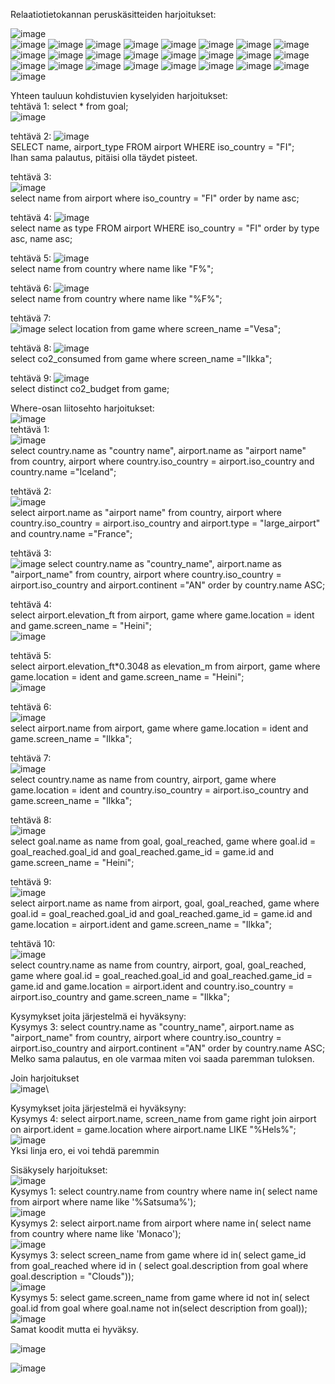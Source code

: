 Relaatiotietokannan peruskäsitteiden harjoitukset:

![image](https://github.com/user-attachments/assets/f47fda4d-5346-4ae0-98df-46a556412db6)  
![image](https://github.com/user-attachments/assets/7dee9049-7a3d-4394-8cb9-3e0b95e6b234)
![image](https://github.com/user-attachments/assets/473a3f4d-0731-42c1-98cc-a01afe3659fc)
![image](https://github.com/user-attachments/assets/205c0d41-7166-4653-99fa-ecd583b4d8f6)
![image](https://github.com/user-attachments/assets/69958bdb-f560-4dc6-a999-676652029534)
![image](https://github.com/user-attachments/assets/386d40c9-f31b-46be-9e18-d9fe058fa5b7)
![image](https://github.com/user-attachments/assets/cb41ed04-469e-458f-aa60-d1eae828098e)
![image](https://github.com/user-attachments/assets/817492a5-2c76-4d89-b07c-4ccaa90dd258)
![image](https://github.com/user-attachments/assets/9815694f-370c-452c-9e05-a7e82a344818)
![image](https://github.com/user-attachments/assets/47bbd369-02d0-450a-ad6d-df1cc945cac2)
![image](https://github.com/user-attachments/assets/5d62a2ef-041a-494b-a3e3-9ad8f18b8cb8)
![image](https://github.com/user-attachments/assets/3fc47793-911e-4e05-937d-0107209c61a5)
![image](https://github.com/user-attachments/assets/19be4666-f319-434f-82eb-bc952620bc8b)
![image](https://github.com/user-attachments/assets/bba6484a-2f0d-419f-9c97-9bb55fc2e72a)
![image](https://github.com/user-attachments/assets/40601c0d-c6dc-46b9-bbb7-0b10140c8bc1)
![image](https://github.com/user-attachments/assets/34d36500-650d-49e7-a8ca-17a8e581aad0)
![image](https://github.com/user-attachments/assets/1c6878cb-38e3-406d-adff-2f02aee979ed)
![image](https://github.com/user-attachments/assets/7a08241d-5c2e-4885-a0ec-200f39b3c159)
![image](https://github.com/user-attachments/assets/c679a585-130f-43aa-9817-f630a1fe8d0e)
![image](https://github.com/user-attachments/assets/98c3660b-0774-4922-aa21-916f2e1173cc)
![image](https://github.com/user-attachments/assets/57b0b81e-f824-42f7-a163-0de858f039b1)
![image](https://github.com/user-attachments/assets/d9721225-f130-40c2-8f6d-824f80f45c7a)
![image](https://github.com/user-attachments/assets/2d5acce8-7a0b-48f3-a891-0dcdc38f2763)
![image](https://github.com/user-attachments/assets/2a5d7869-8324-479e-8b0c-0b74417aaae6)
![image](https://github.com/user-attachments/assets/033846bc-1d77-4218-9eb6-e4e33adbed69)
![image](https://github.com/user-attachments/assets/b18ef81b-11a6-4805-b6a9-3399355e1d93)


Yhteen tauluun kohdistuvien kyselyiden harjoitukset:  
tehtävä 1: select * from goal;  
![image](https://github.com/user-attachments/assets/dd3b7999-710b-4db2-ad84-1f6972d64368)  

tehtävä 2: 
![image](https://github.com/user-attachments/assets/41a8f532-a770-49d7-91e4-44fc406197d6)  
SELECT name, airport_type FROM airport WHERE iso_country = "FI";  
Ihan sama palautus, pitäisi olla täydet pisteet.  

tehtävä 3:  
![image](https://github.com/user-attachments/assets/14bbbbfc-5b4a-4271-bcba-83dece3c47a1)  
select name from airport where iso_country = "FI" order by name asc;

tehtävä 4:
![image](https://github.com/user-attachments/assets/9ea7ff0e-ec49-412d-a948-0a7c6df10edc)  
select name as type FROM airport WHERE iso_country = "FI" order by type asc, name asc;

tehtävä 5: 
![image](https://github.com/user-attachments/assets/fca847f2-cfe7-4421-918a-ebed65bce65a)  
select name from country where name like "F%";  

tehtävä 6: 
![image](https://github.com/user-attachments/assets/152f5160-b709-4899-8189-0b7c6731a2dc)  
select name from country where name like "%F%";  

tehtävä 7:  
![image](https://github.com/user-attachments/assets/61163800-4bda-48a2-ad52-47768efb222b)
select location from game where screen_name ="Vesa";


tehtävä 8:
![image](https://github.com/user-attachments/assets/c3443f27-b971-4324-bf8d-dc9935ad6351)  
select co2_consumed from game where screen_name ="Ilkka";  


tehtävä 9:
![image](https://github.com/user-attachments/assets/ae118faf-2653-4361-9f79-1d2f304102e1)  
select distinct co2_budget from game;


Where-osan liitosehto harjoitukset:  
![image](https://github.com/user-attachments/assets/d10247d8-2f31-435f-b126-e7a68b26d64c)  
tehtävä 1:  
![image](https://github.com/user-attachments/assets/1d94b3b2-c1f5-43a5-abb5-3378ce7cd795)  
select country.name as "country name", airport.name as "airport name" from country, airport where country.iso_country = airport.iso_country and country.name ="Iceland";  

tehtävä 2:  
![image](https://github.com/user-attachments/assets/41f00011-256e-446e-a638-dbe624d6469c)  
select airport.name as "airport name" from country, airport where country.iso_country = airport.iso_country and airport.type = "large_airport" and country.name ="France";

tehtävä 3:  
![image](https://github.com/user-attachments/assets/c6ed592e-0033-4c14-b905-178492da93cd)
select country.name as "country_name", airport.name as "airport_name" from country, airport where country.iso_country = airport.iso_country and airport.continent ="AN" order by country.name ASC;

tehtävä 4:  
select airport.elevation_ft from airport, game where game.location = ident and game.screen_name = "Heini";  
![image](https://github.com/user-attachments/assets/d92950be-fd77-46f9-8c2a-05de787b0b50)  

tehtävä 5:  
select airport.elevation_ft*0.3048 as elevation_m from airport, game where game.location = ident and game.screen_name = "Heini";  
![image](https://github.com/user-attachments/assets/873d4e23-8827-4a61-b068-462ed611588c)  

tehtävä 6:  
![image](https://github.com/user-attachments/assets/79edf998-773c-4d7f-8a93-5142fe6f31aa)  
select airport.name from airport, game where game.location = ident and game.screen_name = "Ilkka";  

tehtävä 7:  
![image](https://github.com/user-attachments/assets/c2768a36-32e8-41ef-b8f5-16273389e067)  
select country.name as name from country, airport, game where game.location = ident and country.iso_country = airport.iso_country and game.screen_name = "Ilkka";

tehtävä 8:  
![image](https://github.com/user-attachments/assets/67baf034-cc07-4a7f-93d3-d782405d6e61)  
select goal.name as name from goal, goal_reached, game where goal.id = goal_reached.goal_id and goal_reached.game_id = game.id and game.screen_name = "Heini";  

tehtävä 9:  
![image](https://github.com/user-attachments/assets/bb3b2f5b-240c-4263-b9a8-b8428692e90e)  
select airport.name as name from airport, goal, goal_reached, game where goal.id = goal_reached.goal_id and goal_reached.game_id = game.id and game.location = airport.ident and game.screen_name = "Ilkka";  

tehtävä 10:  
![image](https://github.com/user-attachments/assets/1a578a8f-9dec-4b3a-91c4-16fc5fa63a44)  
select country.name as name from country, airport, goal, goal_reached, game where goal.id = goal_reached.goal_id and goal_reached.game_id = game.id and game.location = airport.ident and country.iso_country = airport.iso_country and game.screen_name = "Ilkka";  



Kysymykset joita järjestelmä ei hyväksyny:  \
Kysymys 3: select country.name as "country_name", airport.name as "airport_name" from country, airport where country.iso_country = airport.iso_country and airport.continent ="AN" order by country.name ASC;  
Melko sama palautus, en ole varmaa miten voi saada paremman tuloksen.  

Join harjoitukset  
![image](https://github.com/user-attachments/assets/69554717-3300-4b04-8ff9-9b84239ccbaf)\

Kysymykset joita järjestelmä ei hyväksyny:  
Kysymys 4: select airport.name, screen_name from game right join airport on airport.ident = game.location where airport.name LIKE "%Hels%";  
![image](https://github.com/user-attachments/assets/2166583e-e1c9-4bd7-af91-57d865842e1c)  
Yksi linja ero, ei voi tehdä paremmin  

Sisäkysely harjoitukset:  
![image](https://github.com/user-attachments/assets/b23df9ea-5ab0-42ef-a40c-29abea74e427)   
Kysymys 1: select country.name from country where name in( select name from airport where name like '%Satsuma%');   
![image](https://github.com/user-attachments/assets/5852a106-fb56-41e6-b8fb-a0bbb66004c0)    
Kysymys 2: select airport.name from airport where name in( select name from country where name like 'Monaco');   
![image](https://github.com/user-attachments/assets/24c600d7-0627-4b08-83ee-9c0dfc4e4d5b)   
Kysymys 3: select screen_name from game where id in( select game_id from goal_reached where id in ( select goal.description from goal where goal.description = "Clouds"));   
![image](https://github.com/user-attachments/assets/7f3fb7be-ddae-471c-8ff1-3be5f4fc3a78)   
Kysymys 5: select game.screen_name from game where id not in( select goal.id from goal where goal.name not in(select description from goal));    
![image](https://github.com/user-attachments/assets/76886558-bf53-4d68-93bb-ced44342106a)   
Samat koodit mutta ei hyväksy.    


![image](https://github.com/user-attachments/assets/b933980d-afc8-4dc2-b176-e25294731420)  

![image](https://github.com/user-attachments/assets/2725f803-268f-4a93-a27b-02e7358ff957)



